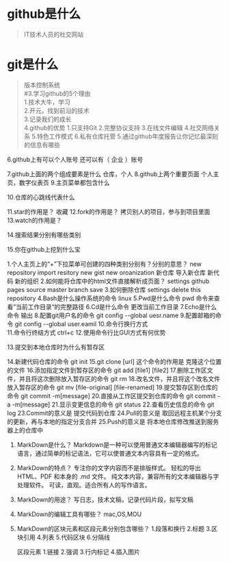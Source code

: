 # github是什么    
> IT技术人员的社交网站  
# git是什么    
> 版本控制系统  
#3.学习github的5个理由  
>1.技术大牛，学习  
>2.开元，找到前沿的技术  
>3.记录我们的成长  
4.github的优势
	1.只支持Git
	2.完整协议支持
	3.在线文件编辑
	4.社交网络关系
	5.特色工作模式
	6.私有仓库托管
5.通过github年度报告让你记忆最深刻的信息有哪些
	
6.github上有可以个人账号 还可以有（ 企业 ）账号

7.github上面的两个组成要素是什么
	仓库，个人
8.github上两个重要页面
	个人主页，数字仪表页
9.主页菜单都包含什么

10.仓库的心跳线代表什么

11.star的作用是？
	收藏
12.fork的作用是？
	拷贝别人的项目，参与到项目里面
13.watch的作用是？
	
14.搜索结果分别有哪些类别
	
15.你在github上挖到什么宝




1.个人主页上的“+”下拉菜单可创建的四种类别分别有？分别的意思？
	new repository import resitory new gist new oroanization
	新仓库		导入新仓库	新代码	新的组织
2.如何能将仓库中的html文件直接解析成页面？
	settings github pages source master branch save
3.如何删除仓库
	settings delete this repository
4.Bash是什么操作系统的命令
	linux
5.Pwd是什么命令
	pwd 命令来查看”当前工作目录“的完整路径
6.Cd是什么命令
	更改当前工作目录
7.Echo是什么命令
	输出
8.配置git用户名的命令
	git config --global uesr.name
9.配置邮箱的命令
	git config --global user.eamil
10.命令行换行方式
	\
11.命令行终结方式
	ctrl+c
12.使用命令行比GUI方式有何优势
	
	
13.提交到本地仓库时为什么有暂存区
	
14.新建代码仓库的命令
	git init
15.git clone [url] 这个命令的作用是
	克隆这个位置的文件
16.添加指定文件到暂存区的命令
	git add [file1] [file2]
17.删除工作区文件，并且将这次删除放入暂存区的命令
	git rm
18.改名文件，并且将这个改名文件放入暂存区的命令
	git mv [file-original] [file-renamed]
19.提交暂存区到仓库的命令
	git commit -m[message]
20.直接从工作区提交到仓库的命令
	git commit -a -m[message]
21.显示变更信息的命令
	git status
22.查看历史信息的命令
	git log
23.Commit的意义是
	提交代码到仓库
24.Pull的意义是
	取回远程主机某个分支的更新，再与本地的指定分支合并
25.Push的意义是
	将本地仓库修改推送到服务器上的仓库中

1. MarkDown是什么？
	Markdown是一种可以使用普通文本编辑器编写的标记语言，通过简单的标记语法，它可以使普通文本内容具有一定的格式。
2. MarkDown的特点？
	专注你的文字内容而不是排版样式。
	轻松的导出 HTML、PDF 和本身的 .md 文件。
	纯文本内容，兼容所有的文本编辑器与字处理软件。
	可读，直观。适合所有人的写作语言。
3. MarkDown的用途？
	写日志，技术文稿，记录代码片段，拟写文稿
4. MarkDown的编辑工具有哪些？
	mac,OS,MOU
5. MarkDown的区块元素和区段元素分别包含哪些？
	1.段落和换行
	2.标题
	3.区块引用
	4.列表
	5.代码区块
	6.分隔线
	
	区段元素
	1.链接
	2.强调
	3.行内标记
	4.插入图片
